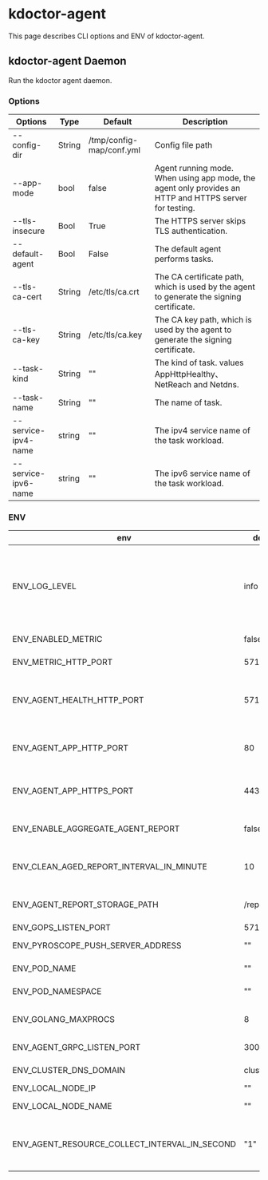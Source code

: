 # kdoctor-agent

This page describes CLI options and ENV of kdoctor-agent.

## kdoctor-agent Daemon

Run the kdoctor agent daemon.

### Options

| Options             | Type   | Default                  | Description                                                                                            |
|---------------------|--------|--------------------------|--------------------------------------------------------------------------------------------------------|
| --config-dir        | String | /tmp/config-map/conf.yml | Config file path                                                                                      |
| --app-mode          | bool   | false                    | Agent running mode. When using app mode, the agent only provides an HTTP and HTTPS server for testing. |
| --tls-insecure      | Bool   | True                     | The HTTPS server skips TLS authentication.                                                             |
| --default-agent     | Bool   | False                    | The default agent performs tasks.                                                                      |
| --tls-ca-cert       | String | /etc/tls/ca.crt          | The CA certificate path, which is used by the agent to generate the signing certificate.               |
| --tls-ca-key        | String | /etc/tls/ca.key          | The CA key path, which is used by the agent to generate the signing certificate.                       |
| --task-kind         | String | ""                       | The kind of task. values AppHttpHealthy、NetReach and Netdns.                                           |
| --task-name         | String | ""                       | The name of task.                                                                                      |
| --service-ipv4-name | string | ""                       | The ipv4 service name of the task workload.                                                            |
| --service-ipv6-name | string | ""                       | The ipv6 service name of the task workload.                                                            |

### ENV

| env                                            | default       | description                                                                        |
|------------------------------------------------|---------------|------------------------------------------------------------------------------------|
| ENV_LOG_LEVEL                                  | info          | Log level, optional values are "debug", "info", "warn", "error", "fatal", "panic". |
| ENV_ENABLED_METRIC                             | false         | Enable/disable metrics.                                                            |
| ENV_METRIC_HTTP_PORT                           | 5711          | Metric HTTP server port.                                                           |
| ENV_AGENT_HEALTH_HTTP_PORT                     | 5710          | kdoctor-agent health backend HTTP server port.                                     |
| ENV_AGENT_APP_HTTP_PORT                        | 80            | kdoctor-agent app backend HTTP server port.                                        |
| ENV_AGENT_APP_HTTPS_PORT                       | 443           | kdoctor-agent app backend HTTP server port.                                        |
| ENV_ENABLE_AGGREGATE_AGENT_REPORT              | false         | enable aggregate report                                                            |
| ENV_CLEAN_AGED_REPORT_INTERVAL_IN_MINUTE       | 10            | clean aggregate report interval in minute                                          |
| ENV_AGENT_REPORT_STORAGE_PATH                  | /report       | aggregate report storage path                                                      |
| ENV_GOPS_LISTEN_PORT                           | 5712          | Gops port                                                                          |
| ENV_PYROSCOPE_PUSH_SERVER_ADDRESS              | ""            | pyroscope addr                                                                     |
| ENV_POD_NAME                                   | ""            | agent pod name                                                                     |
| ENV_POD_NAMESPACE                              | ""            | agent pod namespace                                                                |
| ENV_GOLANG_MAXPROCS                            | 8             | golang runtime max procs                                                           |
| ENV_AGENT_GRPC_LISTEN_PORT                     | 3000          | agent grpc port                                                                    |
| ENV_CLUSTER_DNS_DOMAIN                         | cluster.local | cluster domian                                                                     |
| ENV_LOCAL_NODE_IP                              | ""            | loacl node ip                                                                      |
| ENV_LOCAL_NODE_NAME                            | ""            | loacl node name                                                                    |
| ENV_AGENT_RESOURCE_COLLECT_INTERVAL_IN_SECOND  | "1"           | agent CPU and memory usage collection interval time                                |



